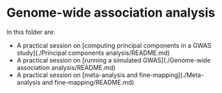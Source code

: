 # Genome-wide association analysis

In this folder are:

* A practical session on [computing principal components in a GWAS study](./Principal components analysis/README.md)
* A practical session on [running a simulated GWAS](./Genome-wide association analysis/README.md)
* A practical session on [meta-analysis and fine-mapping](./Meta-analysis and fine-mapping/README.md)
